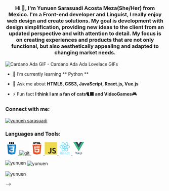 



<h3 align="center">Hi 👋, I'm Yunuen Sarasuadi Acosta Meza(She/Her) from Mexico. I'm a  Front-end developer and Linguist,  I really enjoy web design and create solutions. My goal is development with design simplification, providing new ideas to the
client from an updated perspective and with attention to detail. My focus is on creating experiences and
products that are not only functional, but also aesthetically appealing and adapted to
changing market needs.</h3>
<img align="center" src="https://media.tenor.com/OY3KurKd0vgAAAAd/cardano-ada.gif"  width="833" height="465.959375" alt="Cardano Ada GIF - Cardano Ada Ada Lovelace GIFs" style="max-width: 833px;">



- 🌱 I’m currently learning ** Python **

- 💬 Ask me about **HTML5, CSS3, JavaScript, React.js, Vue.js**

- ⚡ Fun fact **I think I am a fan of cats🐈‍⬛ and VideoGames🎮**

<h3 align="left">Connect with me:</h3>
<p align="left">
<a href="https://www.linkedin.com/in/yunuen-sarasuadi-developer/" target="blank"><img align="center" src="https://raw.githubusercontent.com/rahuldkjain/github-profile-readme-generator/master/src/images/icons/Social/linked-in-alt.svg" alt="yunuen sarasuadi" height="30" width="40" /></a>

</p>

<h3 align="left">Languages and Tools:</h3>
<p align="left"> <a href="https://www.w3schools.com/css/" target="_blank" rel="noreferrer"> <img src="https://raw.githubusercontent.com/devicons/devicon/master/icons/css3/css3-original-wordmark.svg" alt="css3" width="40" height="40"/> </a> <a href="https://git-scm.com/" target="_blank" rel="noreferrer"> <img src="https://www.vectorlogo.zone/logos/git-scm/git-scm-icon.svg" alt="git" width="40" height="40"/> </a> <a href="https://www.w3.org/html/" target="_blank" rel="noreferrer"> <img src="https://raw.githubusercontent.com/devicons/devicon/master/icons/html5/html5-original-wordmark.svg" alt="html5" width="40" height="40"/> </a> <a href="https://developer.mozilla.org/en-US/docs/Web/JavaScript" target="_blank" rel="noreferrer"> <img src="https://raw.githubusercontent.com/devicons/devicon/master/icons/javascript/javascript-original.svg" alt="javascript" width="40" height="40"/> </a> <a href="https://reactjs.org/" target="_blank" rel="noreferrer">
    <img src="https://raw.githubusercontent.com/devicons/devicon/master/icons/react/react-original-wordmark.svg" alt="react" width="40" height="40"/>
  </a>
  <a href="https://v3.vuejs.org/" target="_blank" rel="noreferrer">
    <img src="https://raw.githubusercontent.com/devicons/devicon/master/icons/vuejs/vuejs-original-wordmark.svg" alt="vue" width="40" height="40"/>
  </a>
</p> 

<p><img align="left" src="https://github-readme-stats.vercel.app/api/top-langs?username=yunuen&show_icons=true&locale=en&layout=compact" alt="yunuen" /></p>

<p>&nbsp;<img align="center" src="https://github-readme-stats.vercel.app/api?username=yunuen&show_icons=true&locale=en" alt="yunuen" /></p>

<p><img align="center" src="https://github-readme-streak-stats.herokuapp.com/?user=yunuen&" alt="yunuen" /></p>

-->
